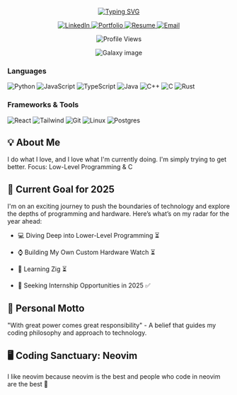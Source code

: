 <div align="center">

  <!-- Spacing added with line breaks -->
  <br>
  
  <!-- Typing Animation -->
  <a href="https://git.io/typing-svg">
    <img src="https://readme-typing-svg.demolab.com?font=Roboto+Mono&size=25&duration=3000&pause=500&center=true&vCenter=true&multiline=true&width=435&height=75&lines=Hi+there!+%F0%9F%91%8B;Welcome+to+my+GitHub" alt="Typing SVG" />
  </a>

  <br>
  
  <!-- Social Badges -->
  <p align="center">
    <a href="https://www.linkedin.com/in/quang-vinh-dang-788ab0194/">
      <img src="https://img.shields.io/badge/LinkedIn-0077B5?style=for-the-badge&logo=linkedin&logoColor=white" alt="LinkedIn"/>
    </a>
    <a href="https://qvd808.github.io/portfolio/">
      <img src="https://img.shields.io/badge/Portfolio-FF5722?style=for-the-badge&logo=web&logoColor=white" alt="Portfolio"/>
    </a>
    <a href="https://drive.google.com/file/d/1IM4YwjO-NO8uF1Qor7D95fOap3vGtt5V/view?usp=drive_link">
      <img src="https://img.shields.io/badge/Resume-4285F4?style=for-the-badge&logo=google-drive&logoColor=white" alt="Resume"/>
    </a>
    <a href="mailto:qvd@sfu.ca">
      <img src="https://img.shields.io/badge/Email-D14836?style=for-the-badge&logo=gmail&logoColor=white" alt="Email"/>
    </a>
  </p>

  <!-- Profile Views with Fire Emoji -->
  <p align="center">
    <img src="https://komarev.com/ghpvc/?username=qvd808&color=blueviolet&style=for-the-badge" alt="Profile Views"/>
  </p>

  <p align="center">
    <img src="https://ascii-galaxy.vercel.app/api?width=800&height=150&text=Techstack" alt="Galaxy image"/>
  </p>

</div>

### Languages
![Python](https://img.shields.io/badge/Python-3776AB?style=for-the-badge&logo=python&logoColor=white)
![JavaScript](https://img.shields.io/badge/JavaScript-F7DF1E?style=for-the-badge&logo=javascript&logoColor=black)
![TypeScript](https://img.shields.io/badge/TypeScript-007ACC?style=for-the-badge&logo=typescript&logoColor=white)
![Java](https://img.shields.io/badge/Java-ED8B00?style=for-the-badge&logo=openjdk&logoColor=white)
![C++](https://img.shields.io/badge/C++-00599C?style=for-the-badge&logo=c%2B%2B&logoColor=white)
![C](https://img.shields.io/badge/C-00599C?style=for-the-badge&logo=c%2B%2B&logoColor=white)
![Rust](https://img.shields.io/badge/Rust-000000?style=for-the-badge&logo=rust&logoColor=white)

### Frameworks & Tools
![React](https://img.shields.io/badge/React-20232A?style=for-the-badge&logo=react&logoColor=61DAFB)
![Tailwind](https://img.shields.io/badge/Tailwind_CSS-38B2AC?style=for-the-badge&logo=tailwind-css&logoColor=white)
![Git](https://img.shields.io/badge/Git-F05032?style=for-the-badge&logo=git&logoColor=white)
![Linux](https://img.shields.io/badge/Linux-FCC624?style=for-the-badge&logo=linux&logoColor=black)
![Postgres](https://img.shields.io/badge/PostgreSQL-316192?style=for-the-badge&logo=postgresql&logoColor=white)

## 💡 About Me
I do what I love, and I love what I'm currently doing. I'm simply trying to get better.
Focus: Low-Level Programming & C 
## 🎯 Current Goal for 2025 

I'm on an exciting journey to push the boundaries of technology and explore the depths of programming and hardware. Here’s what’s on my radar for the year ahead:

- 💻 Diving Deep into Lower-Level Programming ⏳

- ⌚ Building My Own Custom Hardware Watch ⏳

- 🧠 Learning Zig ⏳

- 🚀 Seeking Internship Opportunities in 2025 ✅
  

## 🌟 Personal Motto
"With great power comes great responsibility" - A belief that guides my coding philosophy and approach to technology.

## 🖥️ Coding Sanctuary: Neovim 

I like neovim because neovim is the best and people who code in neovim are the best 🚀